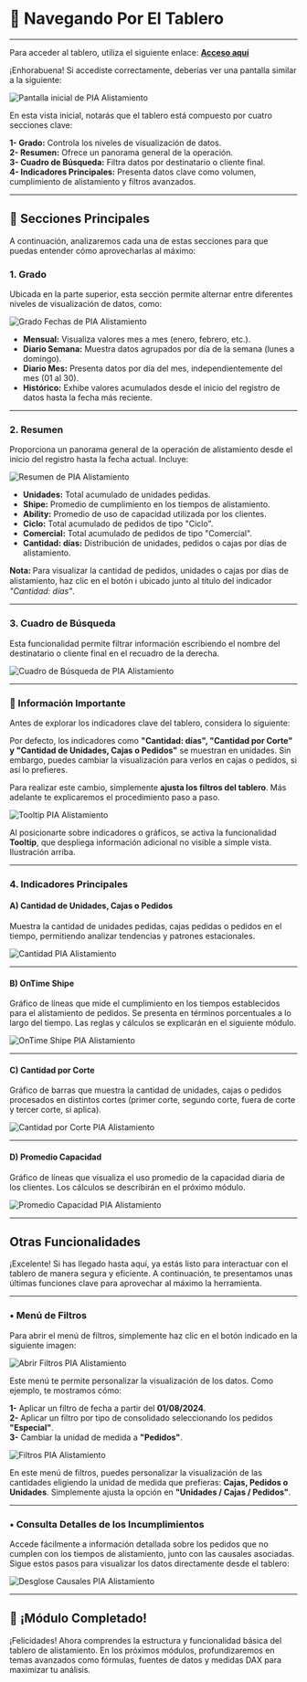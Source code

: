 # 🎯 Navegando Por El Tablero

---
Para acceder al tablero, utiliza el siguiente enlace: <a href="http://129.146.161.23/portal_pharex/operative/Tablero-PIA-Alistamiento.html" target="_blank"><strong>Acceso aquí</strong></a>

¡Enhorabuena! Si accediste correctamente, deberías ver una pantalla similar a la siguiente:  

<img src="https://josemaestreb.github.io/docs.pia/_asset/02_alistamiento/00-dashboard.png" alt="Pantalla inicial de PIA Alistamiento" loading="lazy"/>  

En esta vista inicial, notarás que el tablero está compuesto por cuatro secciones clave:

**1- Grado:** Controla los niveles de visualización de datos.  
**2- Resumen:** Ofrece un panorama general de la operación.  
**3- Cuadro de Búsqueda:** Filtra datos por destinatario o cliente final.  
**4- Indicadores Principales:** Presenta datos clave como volumen, cumplimiento de alistamiento y filtros avanzados.  

---

## 🧩 Secciones Principales
A continuación, analizaremos cada una de estas secciones para que puedas entender cómo aprovecharlas al máximo:  

### 1. Grado
Ubicada en la parte superior, esta sección permite alternar entre diferentes niveles de visualización de datos, como:  

<img src="https://josemaestreb.github.io/docs.pia/_asset/02_alistamiento/01-grado.png" alt="Grado Fechas de PIA Alistamiento" loading="lazy"/>  

- **Mensual:** Visualiza valores mes a mes (enero, febrero, etc.).
- **Diario Semana:** Muestra datos agrupados por día de la semana (lunes a domingo).
- **Diario Mes:** Presenta datos por día del mes, independientemente del mes (01 al 30).
- **Histórico:** Exhibe valores acumulados desde el inicio del registro de datos hasta la fecha más reciente.

---

### 2. Resumen
Proporciona un panorama general de la operación de alistamiento desde el inicio del registro hasta la fecha actual. Incluye:  

<img src="https://josemaestreb.github.io/docs.pia/_asset/02_alistamiento/01-resumen.png" alt="Resumen de PIA Alistamiento" loading="lazy"/>  

- **Unidades:** Total acumulado de unidades pedidas.
- **Shipe:** Promedio de cumplimiento en los tiempos de alistamiento.
- **Ability:** Promedio de uso de capacidad utilizada por los clientes.
- **Ciclo:** Total acumulado de pedidos de tipo "Ciclo".
- **Comercial:** Total acumulado de pedidos de tipo "Comercial".
- **Cantidad: días:** Distribución de unidades, pedidos o cajas por días de alistamiento.

<p class="tip"><strong>Nota: </strong>Para visualizar la cantidad de pedidos, unidades o cajas por días de alistamiento, haz clic en el botón ℹ️ ubicado junto al título del indicador <em>"Cantidad: días"</em>.</p>

---

### 3. Cuadro de Búsqueda
Esta funcionalidad permite filtrar información escribiendo el nombre del destinatario o cliente final en el recuadro de la derecha.

<img src="https://josemaestreb.github.io/docs.pia/_asset/02_alistamiento/02-destinatario.png" alt="Cuadro de Búsqueda de PIA Alistamiento" loading="lazy"/>  

---

### 📣 Información Importante

Antes de explorar los indicadores clave del tablero, considera lo siguiente:

Por defecto, los indicadores como **"Cantidad: días", "Cantidad por Corte" y "Cantidad de Unidades, Cajas o Pedidos"** se muestran en unidades. Sin embargo, puedes cambiar la visualización para verlos en cajas o pedidos, si así lo prefieres.

Para realizar este cambio, simplemente **ajusta los filtros del tablero**. Más adelante te explicaremos el procedimiento paso a paso.

<img src="https://josemaestreb.github.io/docs.pia/_asset/02_alistamiento/03-tooltip.gif" alt="Tooltip PIA Alistamiento" loading="lazy"/>  

<p class="tip">Al posicionarte sobre indicadores o gráficos, se activa la funcionalidad <strong>Tooltip</strong>, que despliega información adicional no visible a simple vista. Ilustración arriba.</p>

---

### 4. Indicadores Principales

#### A) Cantidad de Unidades, Cajas o Pedidos
Muestra la cantidad de unidades pedidas, cajas pedidas o pedidos en el tiempo, permitiendo analizar tendencias y patrones estacionales.  

<img src="https://josemaestreb.github.io/docs.pia/_asset/02_alistamiento/04-cantidad.png" alt="Cantidad PIA Alistamiento" loading="lazy"/>  

---

#### B) OnTime Shipe
Gráfico de líneas que mide el cumplimiento en los tiempos establecidos para el alistamiento de pedidos. Se presenta en términos porcentuales a lo largo del tiempo. Las reglas y cálculos se explicarán en el siguiente módulo.  

<img src="https://josemaestreb.github.io/docs.pia/_asset/02_alistamiento/05-on-time-shipe.png" alt="OnTime Shipe PIA Alistamiento" loading="lazy"/>  

---

#### C) Cantidad por Corte
Gráfico de barras que muestra la cantidad de unidades, cajas o pedidos procesados en distintos cortes (primer corte, segundo corte, fuera de corte y tercer corte, si aplica).  

<img src="https://josemaestreb.github.io/docs.pia/_asset/02_alistamiento/06-cantidad-por-corte.png" alt="Cantidad por Corte PIA Alistamiento" loading="lazy"/>  

---

#### D) Promedio Capacidad
Gráfico de líneas que visualiza el uso promedio de la capacidad diaria de los clientes. Los cálculos se describirán en el próximo módulo.  

<img src="https://josemaestreb.github.io/docs.pia/_asset/02_alistamiento/07-promedio-capacidad.png" alt="Promedio Capacidad PIA Alistamiento" loading="lazy"/> 

---

## Otras Funcionalidades

¡Excelente! Si has llegado hasta aquí, ya estás listo para interactuar con el tablero de manera segura y eficiente. A continuación, te presentamos unas últimas funciones clave para aprovechar al máximo la herramienta.

---

### • Menú de Filtros

Para abrir el menú de filtros, simplemente haz clic en el botón indicado en la siguiente imagen:

<img src="https://josemaestreb.github.io/docs.pia/_asset/02_alistamiento/08-menu-filtros.png" alt="Abrir Filtros PIA Alistamiento" loading="lazy"/> 

Este menú te permite personalizar la visualización de los datos. Como ejemplo, te mostramos cómo:

**1-** Aplicar un filtro de fecha a partir del **01/08/2024**.  
**2-** Aplicar un filtro por tipo de consolidado seleccionando los pedidos **"Especial"**.  
**3-** Cambiar la unidad de medida a **"Pedidos"**.  

<img src="https://josemaestreb.github.io/docs.pia/_asset/02_alistamiento/09-aplicacion-de-filtros.gif" alt="Filtros PIA Alistamiento" loading="lazy"/> 

<p class="tip">En este menú de filtros, puedes personalizar la visualización de las cantidades eligiendo la unidad de medida que prefieras: <strong>Cajas, Pedidos o Unidades</strong>. Simplemente ajusta la opción en <strong>"Unidades / Cajas / Pedidos"</strong>.</p>

---

### • Consulta Detalles de los Incumplimientos

Accede fácilmente a información detallada sobre los pedidos que no cumplen con los tiempos de alistamiento, junto con las causales asociadas. Sigue estos pasos para visualizar los datos directamente desde el tablero:  

<img src="https://josemaestreb.github.io/docs.pia/_asset/02_alistamiento/10-funciones-adicionales.gif" alt="Desglose Causales PIA Alistamiento" loading="lazy"/>  

---

## 🎉 ¡Módulo Completado!

¡Felicidades! Ahora comprendes la estructura y funcionalidad básica del tablero de alistamiento. En los próximos módulos, profundizaremos en temas avanzados como fórmulas, fuentes de datos y medidas DAX para maximizar tu análisis.